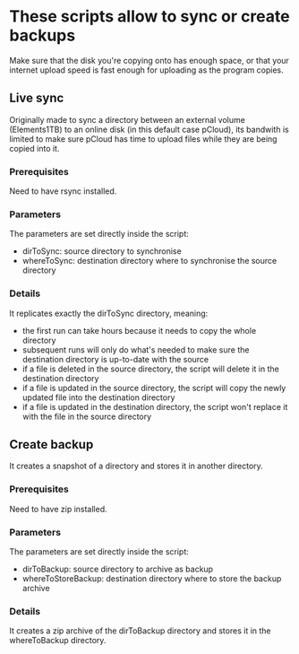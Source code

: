 # These scripts allow to sync or create backups
Make sure that the disk you're copying onto has enough space, or that your internet upload speed is fast enough for uploading as the program copies.

## Live sync
Originally made to sync a directory between an external volume (Elements1TB) to an online disk (in this default case pCloud), its bandwith is limited to make sure pCloud has time to upload files while they are being copied into it.
### Prerequisites
Need to have rsync installed.
### Parameters
The parameters are set directly inside the script:
- dirToSync: source directory to synchronise
- whereToSync: destination directory where to synchronise the source directory
### Details
It replicates exactly the dirToSync directory, meaning:
- the first run can take hours because it needs to copy the whole directory
- subsequent runs will only do what's needed to make sure the destination directory is up-to-date with the source
- if a file is deleted in the source directory, the script will delete it in the destination directory
- if a file is updated in the source directory, the script will copy the newly updated file into the destination directory
- if a file is updated in the destination directory, the script won't replace it with the file in the source directory

## Create backup
It creates a snapshot of a directory and stores it in another directory.
### Prerequisites
Need to have zip installed.
### Parameters
The parameters are set directly inside the script:
- dirToBackup: source directory to archive as backup
- whereToStoreBackup: destination directory where to store the backup archive
### Details
It creates a zip archive of the dirToBackup directory and stores it in the whereToBackup directory.

